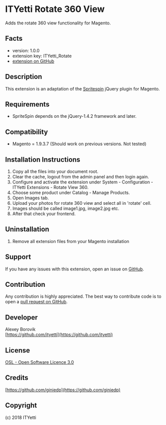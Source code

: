ITYetti Rotate 360 View
=====================
Adds the rotate 360 view functionality for Magento.

Facts
-----
- version: 1.0.0
- extension key: ITYetti_Rotate
- [extension on GitHub](https://github.com/ityetti/ITYetti_Rotate)

Description
-----------
This extension is an adaptation of the [Spritespin](https://github.com/giniedp/spritespin) jQuery plugin for Magento.

Requirements
------------
- SpriteSpin depends on the jQuery-1.4.2 framework and later.

Compatibility
-------------
- Magento = 1.9.3.7 (Should work on previous versions. Not tested)

Installation Instructions
-------------------------
1. Copy all the files into your document root.
2. Clear the cache, logout from the admin panel and then login again.
3. Configure and activate the extension under System - Configuration - ITYetti Extensions - Rotate View 360.
4. Choose some product under Catalog - Manage Products.
5. Open Images tab.
6. Upload your photos for rotate 360 view and select all in 'rotate' cell.
7. Images should be called image1.jpg, image2.jpg etc.
8. After that check your frontend.

Uninstallation
--------------
1. Remove all extension files from your Magento installation

Support
-------
If you have any issues with this extension, open an issue on [GitHub](https://github.com/ityetti/ITYetti_Rotate/issues).

Contribution
------------
Any contribution is highly appreciated. The best way to contribute code is to open a [pull request on GitHub](https://github.com/ityetti/ITYetti_Rotate/pulls).

Developer
---------
Alexey Borovik  
[https://github.com/ityetti](https://github.com/ityetti)  

License
-------
[OSL - Open Software Licence 3.0](http://opensource.org/licenses/osl-3.0.php)

Credits
-------
[https://github.com/giniedp](https://github.com/giniedp)

Copyright
---------
(c) 2018 ITYetti
